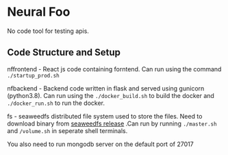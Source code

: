 # Neural Foo
No code tool for testing apis.


## Code Structure and Setup

nffrontend - React js code containing forntend. Can run using the command `./startup_prod.sh`

nfbackend - Backend code written in flask and served using gunicorn (python3.8). Can run using the `./docker_build.sh` to build the docker and `./docker_run.sh` to run the docker. 

fs - seaweedfs distributed file system used to store the files. Need to download binary from [seaweedfs release](https://github.com/chrislusf/seaweedfs/releases/tag/2.83) .Can run by running `./master.sh` and 
`/volume.sh` in seperate shell terminals.

You also need to run mongodb server on the default port of 27017


